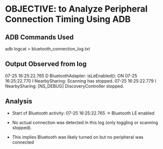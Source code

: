 # OBJECTIVE: to Analyze Peripheral Connection Timing Using ADB

## ADB Commands Used

adb logcat > bluetooth_connection_log.txt 


## Output Observed from log

07-25 16:25:22.765  D BluetoothAdapter: isLeEnabled(): ON
07-25 16:25:22.770  I NearbySharing: Scanning has stopped.
07-25 16:25:22.779  I NearbySharing: [NS_DEBUG] DiscoveryController stopped.


## Analysis

* Start of Bluetooth activity:
07-25 16:25:22.765 → Bluetooth LE enabled

* No actual connection was detected in this log (only toggling or scanning stopped).

* This implies Bluetooth was likely turned on but no peripheral was connected